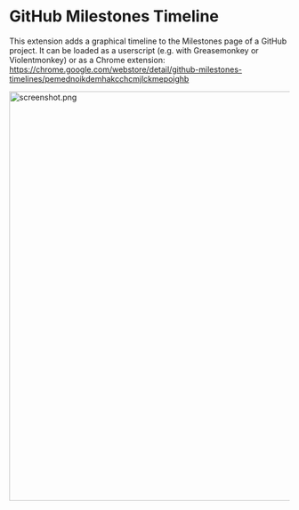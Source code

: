 # GitHub Milestones Timeline

This extension adds a graphical timeline to the Milestones page of a GitHub project. It can be loaded as a userscript (e.g. with Greasemonkey or Violentmonkey) or as a Chrome extension: https://chrome.google.com/webstore/detail/github-milestones-timelines/pemednoikdemhakcchcmjlckmepoighb

<img src="https://raw.githubusercontent.com/vine77/github-milestones-timeline/main/screenshot.png" alt="screenshot.png" width="736">
